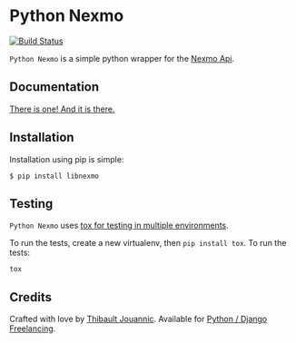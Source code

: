 Python Nexmo
============

[![Build
Status](https://travis-ci.org/thibault/libnexmo.svg?branch=master)](https://travis-ci.org/thibault/libnexmo)

`Python Nexmo` is a simple python wrapper for the [Nexmo
Api](https://docs.nexmo.com/).

Documentation
-------------

[There is one! And it is there.](http://libnexmo.readthedocs.org/en/latest/)


Installation
------------

Installation using pip is simple:

    $ pip install libnexmo


Testing
-------

`Python Nexmo` uses [tox for testing in multiple
environments](https://pypi.python.org/pypi/tox).

To run the tests, create a new virtualenv, then `pip install tox`. To run the
tests:

    tox

Credits
-------

Crafted with love by [Thibault Jouannic](http://www.miximum.fr). Available for
[Python / Django Freelancing](http://www.miximum.fr/a-propos/).
